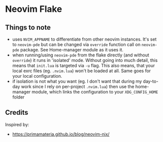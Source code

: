 # Neovim Flake

## Things to note

-   uses `NVIM_APPNAME` to differentiate from other neovim instances. It's set to `neovim-pde` but can be changed via
`override` function call on `neovim-pde` package. See Home-manager module as it uses it.
-   when running/using `neovim-pde` from the flake directly (and without `override`) it runs in 'isolated' mode. Without
    going into much detail, this means that `init.lua` is targeted via `-u` flag. This also means, that your local exrc
    files (eg. `.nvim.lua`) won't be loaded at all. Same goes for your local configuration.
-   if isolation is not what you want (eg. I don't want that during my day-to-day work since I rely on per-project `.nvim.lua`) then use the home-manager module, which links the configuration to your `XDG_CONFIG_HOME` folder

## Credits

Inspired by:

-   https://primamateria.github.io/blog/neovim-nix/
